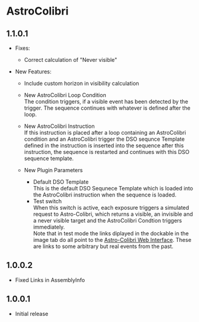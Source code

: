 ﻿# AstroColibri

## 1.1.0.1
- Fixes:
	- Correct calculation of "Never visible"

- New Features:
	- Include custom horizon in visibility calculation

	- New AstroColibri Loop Condition  
	  The condition triggers, if a visible event has been detected by the trigger. 
	  The sequence continues with whatever is defined after the loop.

	- New AstroColibri Instruction  
	  If this instruction is placed after a loop containing an AstroColibri condition and an AstroColibri trigger the DSO sequnce Template defined in the instruction is inserted into the sequence after this instruction, the sequence is restarted and continues with this DSO sequence template.

	- New Plugin Parameters  
		- Default DSO Template  
		This is the default DSO Sequnece Template which is loaded into the AstroColibri instruction when the sequence is loaded.
		- Test switch  
		When this switch is active, each exposure triggers a simulated request to Astro-Colibri, which returns a visible, an invisible and a never visible target and the AstroColibri Condtion triggers immediately.  
		Note that in test mode the links diplayed in the dockable in the image tab do all point to the [Astro-Colibri Web Interface](https://astro-colibri.com/). These are links to some arbitrary but real events from the past.
	
		
		
## 1.0.0.2
- Fixed Links in AssemblyInfo

## 1.0.0.1
- Initial release
